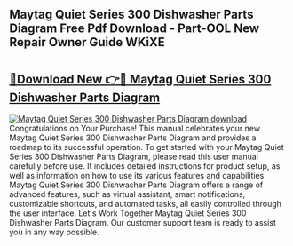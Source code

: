 ## Maytag Quiet Series 300 Dishwasher Parts Diagram Free Pdf Download - Part-OOL New Repair Owner Guide WKiXE

# <h2><a href="http://dfq8ba.blite.top/?on=Maytag+Quiet+Series+300+Dishwasher+Parts+Diagram">🔗Download New 👉🔴 Maytag Quiet Series 300 Dishwasher Parts Diagram</a></h2>

[![Maytag Quiet Series 300 Dishwasher Parts Diagram download](https://i.imgur.com/lujVjoI.png)](http://dfq8ba.blite.top/?on=Maytag+Quiet+Series+300+Dishwasher+Parts+Diagram)
Congratulations on Your Purchase! This manual celebrates your new Maytag Quiet Series 300 Dishwasher Parts Diagram and provides a roadmap to its successful operation. To get started with your Maytag Quiet Series 300 Dishwasher Parts Diagram, please read this user manual carefully before use. It includes detailed instructions for product setup, as well as information on how to use its various features and capabilities. Maytag Quiet Series 300 Dishwasher Parts Diagram offers a range of advanced features, such as virtual assistant, smart notifications, customizable shortcuts, and automated tasks, all easily controlled through the user interface. Let's Work Together Maytag Quiet Series 300 Dishwasher Parts Diagram. Our customer support team is ready to assist you in any way possible.
